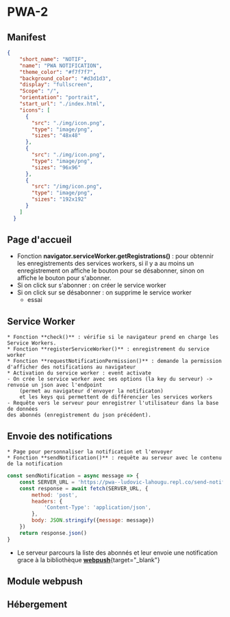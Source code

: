 # PWA-2

## Manifest
```json
{
    "short_name": "NOTIF",
    "name": "PWA NOTIFICATION",
    "theme_color": "#f7f7f7",
    "background_color": "#d3d1d3",
    "display": "fullscreen",
    "Scope": "/",
    "orientation": "portrait",
    "start_url": "./index.html",
    "icons": [
      {
        "src": "./img/icon.png",
        "type": "image/png",
        "sizes": "48x48"
      },
      {
        "src": "./img/icon.png",
        "type": "image/png",
        "sizes": "96x96"
      },
      {
        "src": "/img/icon.png",
        "type": "image/png",
        "sizes": "192x192"
      }
    ]
  }
  ```
 ## Page d'accueil
   * Fonction **navigator.serviceWorker.getRegistrations()** : pour obtennir les enregistrements des services workers,
     si il y a au moins un enregistrement on affiche le bouton pour se désabonner, sinon on affiche le bouton pour s'abonner.
   * Si on click sur s'abonner : on créer le service worker
   * Si on click sur se désabonner : on supprime le service worker
     - essai

  ## Service Worker
    * Fonction **check()** : vérifie si le navigateur prend en charge les Service Workers.
    * Fonction **registerServiceWorker()** : enregistrement du service worker
    * Fonction **requestNotificationPermission()** : demande la permission d'afficher des notifications au navigateur
    * Activation du service worker : event activate
    - On crée le service worker avec ses options (la key du serveur) -> renvoie un json avec l'endpoint
        (permet au navigateur d'envoyer la notificaton)
        et les keys qui permettent de différencier les services workers
    - Requête vers le serveur pour enregistrer l'utilisateur dans la base de données
    des abonnés (enregistrement du json précédent).

## Envoie des notifications
    * Page pour personnaliser la notification et l'envoyer
    * Fonction **sendNotification()** : requête au serveur avec le contenu de la notification
```js
const sendNotification = async message => {
    const SERVER_URL = 'https://pwa--ludovic-lahougu.repl.co/send-notification'
    const response = await fetch(SERVER_URL, {
        method: 'post',
        headers: {
            'Content-Type': 'application/json',
        },
        body: JSON.stringify({message: message})
    })
    return response.json()
}
```
* Le serveur parcours la liste des abonnés et leur envoie une notification grace à la bibliothèque [**webpush**](https://www.npmjs.com/package/web-push){target="_blank"}


## Module webpush

  
  ## Hébergement
